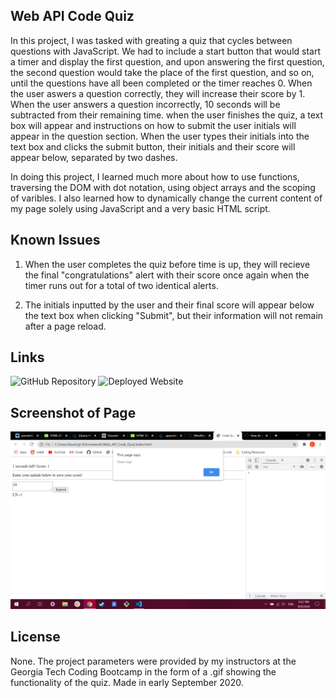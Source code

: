## Web API Code Quiz

In this project, I was tasked with greating a quiz that cycles between questions with JavaScript. We had to include a start button that would start a timer and display the first question, and upon answering the first question, the second question would take the place of the first question, and so on, until the questions have all been completed or the timer reaches 0. When the user aswers a question correctly, they will increase their score by 1. When the user answers a question incorrectly, 10 seconds will be subtracted from their remaining time. when the user finishes the quiz, a text box will appear and instructions on how to submit the user initials will appear in the question section. When the user types their initials into the text box and clicks the submit button, their initials and their score will appear below, separated by two dashes.

In doing this project, I learned much more about how to use functions, traversing the DOM with dot notation, using object arrays and the scoping of varibles. I also learned how to dynamically change the current content of my page solely using JavaScript and a very basic HTML script.

## Known Issues

1. When the user completes the quiz before time is up, they will recieve the final "congratulations" alert with their score once again when the timer runs out for a total of two identical alerts.

2. The initials inputted by the user and their final score will appear below the text box when clicking "Submit", but their information will not remain after a page reload.

## Links

![GitHub Repository](https://github.com/LNoeltner1/Web_API_Code_Quiz)
![Deployed Website](https://lnoeltner1.github.io/Web_API_Code_Quiz/)

## Screenshot of Page

![Screenshot](Screenshot11.png)

## License

None. The project parameters were provided by my instructors at the Georgia Tech Coding Bootcamp in the form of a .gif showing the functionality of the quiz. Made in early September 2020.
